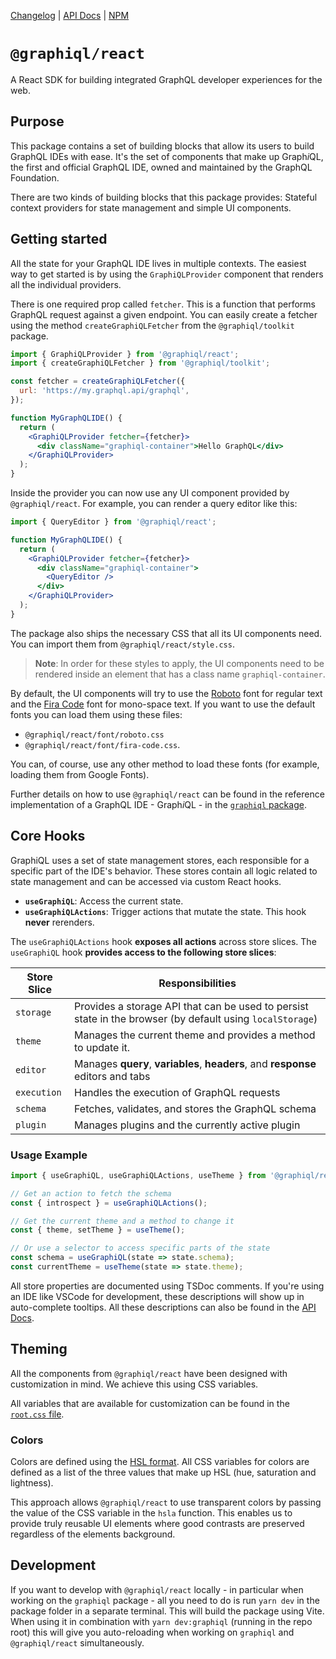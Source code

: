 [Changelog](https://github.com/graphql/graphiql/blob/main/packages/graphiql-react/CHANGELOG.md)
|
[API Docs](https://graphiql-test.netlify.app/typedoc/modules/graphiql_react.html)
| [NPM](https://www.npmjs.com/package/@graphiql/react)

# `@graphiql/react`

A React SDK for building integrated GraphQL developer experiences for the web.

## Purpose

This package contains a set of building blocks that allow its users to build
GraphQL IDEs with ease. It's the set of components that make up Graph*i*QL, the
first and official GraphQL IDE, owned and maintained by the GraphQL Foundation.

There are two kinds of building blocks that this package provides: Stateful
context providers for state management and simple UI components.

## Getting started

All the state for your GraphQL IDE lives in multiple contexts. The easiest way
to get started is by using the `GraphiQLProvider` component that renders all the
individual providers.

There is one required prop called `fetcher`. This is a function that performs
GraphQL request against a given endpoint. You can easily create a fetcher using
the method `createGraphiQLFetcher` from the `@graphiql/toolkit` package.

```jsx
import { GraphiQLProvider } from '@graphiql/react';
import { createGraphiQLFetcher } from '@graphiql/toolkit';

const fetcher = createGraphiQLFetcher({
  url: 'https://my.graphql.api/graphql',
});

function MyGraphQLIDE() {
  return (
    <GraphiQLProvider fetcher={fetcher}>
      <div className="graphiql-container">Hello GraphQL</div>
    </GraphiQLProvider>
  );
}
```

Inside the provider you can now use any UI component provided by
`@graphiql/react`. For example, you can render a query editor like this:

```jsx
import { QueryEditor } from '@graphiql/react';

function MyGraphQLIDE() {
  return (
    <GraphiQLProvider fetcher={fetcher}>
      <div className="graphiql-container">
        <QueryEditor />
      </div>
    </GraphiQLProvider>
  );
}
```

The package also ships the necessary CSS that all its UI components need. You
can import them from `@graphiql/react/style.css`.

> **Note**: In order for these styles to apply, the UI components need to be
> rendered inside an element that has a class name `graphiql-container`.

By default, the UI components will try to use the
[Roboto](https://fonts.google.com/specimen/Roboto) font for regular text and the
[Fira Code](https://fonts.google.com/specimen/Fira+Code) font for mono-space
text. If you want to use the default fonts you can load them using these files:

- `@graphiql/react/font/roboto.css`
- `@graphiql/react/font/fira-code.css`.

You can, of course, use any other method to load these fonts (for example, loading
them from Google Fonts).

Further details on how to use `@graphiql/react` can be found in the reference
implementation of a GraphQL IDE - Graph*i*QL - in the
[`graphiql` package](https://github.com/graphql/graphiql/blob/main/packages/graphiql/src/components/GraphiQL.tsx).

## Core Hooks

GraphiQL uses a set of state management stores, each responsible for a specific part of the IDE's
behavior. These stores contain all logic related to state management and can be accessed via custom
React hooks.

- **`useGraphiQL`**: Access the current state.
- **`useGraphiQLActions`**: Trigger actions that mutate the state. This hook **never** rerenders.

The `useGraphiQLActions` hook **exposes all actions** across store slices.
The `useGraphiQL` hook **provides access to the following store slices**:

| Store Slice | Responsibilities                                                                                          |
| ----------- | --------------------------------------------------------------------------------------------------------- |
| `storage`   | Provides a storage API that can be used to persist state in the browser (by default using `localStorage`) |
| `theme`     | Manages the current theme and provides a method to update it.                                             |
| `editor`    | Manages **query**, **variables**, **headers**, and **response** editors and tabs                          |
| `execution` | Handles the execution of GraphQL requests                                                                 |
| `schema`    | Fetches, validates, and stores the GraphQL schema                                                         |
| `plugin`    | Manages plugins and the currently active plugin                                                           |

### Usage Example

```js
import { useGraphiQL, useGraphiQLActions, useTheme } from '@graphiql/react';

// Get an action to fetch the schema
const { introspect } = useGraphiQLActions();

// Get the current theme and a method to change it
const { theme, setTheme } = useTheme();

// Or use a selector to access specific parts of the state
const schema = useGraphiQL(state => state.schema);
const currentTheme = useTheme(state => state.theme);
```

All store properties are documented using TSDoc comments. If you're using an
IDE like VSCode for development, these descriptions will show up in auto-complete
tooltips. All these descriptions can also be found in the
[API Docs](https://graphiql-test.netlify.app/typedoc/modules/graphiql_react.html).

## Theming

All the components from `@graphiql/react` have been designed with customization
in mind. We achieve this using CSS variables.

All variables that are available for customization can be found in the
[`root.css` file](https://github.com/graphql/graphiql/blob/main/packages/graphiql-react/src/style/root.css).

### Colors

Colors are defined using the
[HSL format](https://en.wikipedia.org/wiki/HSL_and_HSV). All CSS variables for
colors are defined as a list of the three values that make up HSL (hue,
saturation and lightness).

This approach allows `@graphiql/react` to use transparent colors by passing the
value of the CSS variable in the `hsla` function. This enables us to provide
truly reusable UI elements where good contrasts are preserved regardless of the
elements background.

## Development

If you want to develop with `@graphiql/react` locally - in particular when
working on the `graphiql` package - all you need to do is run `yarn dev` in the
package folder in a separate terminal. This will build the package using Vite.
When using it in combination with `yarn dev:graphiql` (running in the repo
root) this will give you auto-reloading when working on `graphiql` and
`@graphiql/react` simultaneously.
